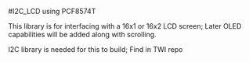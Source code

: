 #I2C_LCD using PCF8574T

This library is for interfacing with a 16x1 or 16x2 LCD screen; Later OLED capabilities will be
added along with scrolling.

I2C library is needed for this to build; Find in TWI repo
